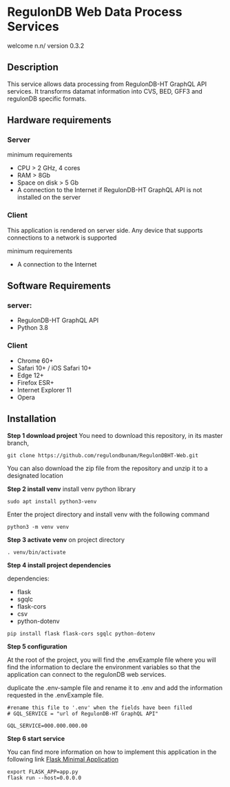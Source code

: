 # RegulonDB Web Data Process Services

welcome n.n/
version 0.3.2

## Description
This service allows data processing from RegulonDB-HT GraphQL API services. It transforms datamat information into CVS, BED, GFF3 and regulonDB specific formats.

## Hardware requirements

### Server

minimum requirements

-   CPU > 2 GHz, 4 cores
-   RAM > 8Gb
-   Space on disk > 5 Gb
-   A connection to the Internet if RegulonDB-HT GraphQL API is not installed on the server

### Client

This application is rendered on server side. Any device that supports connections to a network is supported

minimum requirements

-   A connection to the Internet

## Software Requirements

### server:

-   RegulonDB-HT GraphQL API
-   Python 3.8

### Client

- Chrome 60+
- Safari 10+ / iOS Safari 10+
- Edge 12+
- Firefox ESR+
- Internet Explorer 11
- Opera

## Installation

**Step 1 download project**
You need to download this repository, in its master branch,

```shell
git clone https://github.com/regulondbunam/RegulonDBHT-Web.git
```

You can also download the zip file from the repository and unzip it to a designated location

**Step 2 install venv**
install venv python library
```shell
sudo apt install python3-venv
```
Enter the project directory and install venv with the following command
```shell
python3 -m venv venv
```
**Step 3 activate venv**
on project directory
```shell
. venv/bin/activate
```
**Step 4 install project dependencies**

dependencies: 
- flask
- sgqlc
- flask-cors
- csv
- python-dotenv
```shell
pip install flask flask-cors sgqlc python-dotenv
```
**Step 5 configuration**

At the root of the project, you will find the .envExample file where you will find the information to declare the environment variables so that the application can connect to the regulonDB web services.

duplicate the .env-sample file and rename it to .env and add the information requested in the .envExample file.

``` 
#rename this file to '.env' when the fields have been filled
# GQL_SERVICE = "url of RegulonDB-HT GraphQL API"

GQL_SERVICE=000.000.000.00
```

**Step 6 start service**

You can find more information on how to implement this application in the following link [Flask Minimal Application](https://flask.palletsprojects.com/en/2.0.x/quickstart/#a-minimal-application)

```shell
export FLASK_APP=app.py
flask run --host=0.0.0.0
```
